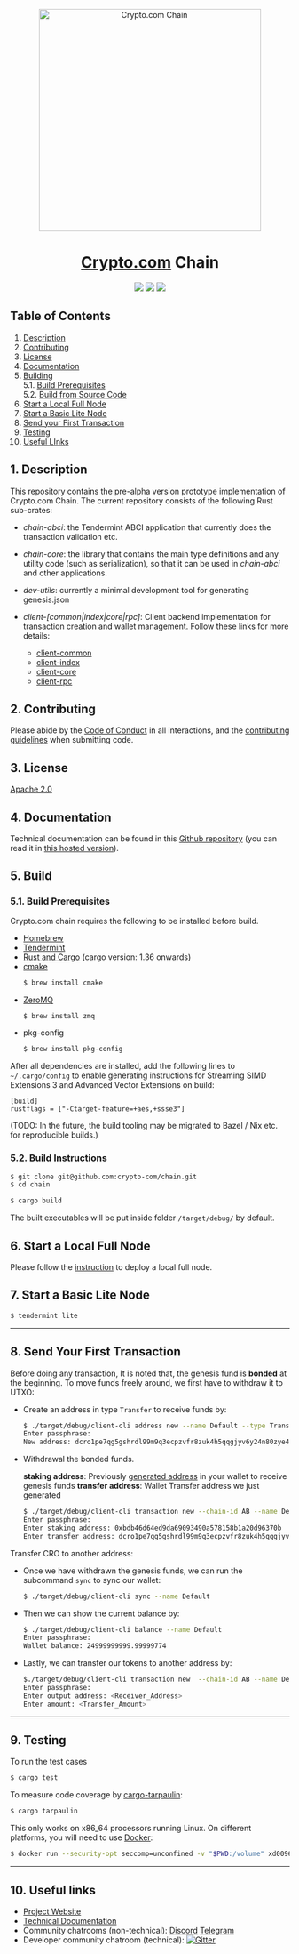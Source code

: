 <p align="center">
  <img src="https://avatars0.githubusercontent.com/u/41934032?s=400&v=4" alt="Crypto.com Chain" width="400">
</p>

<h1 align="center"><a href="https://crypto.com">Crypto.com<a> Chain</h1>

<p align="center">
  <a href="https://travis-ci.org/crypto-com/chain"><img label="Build Status" src="https://travis-ci.org/crypto-com/chain.svg?branch=master" /></a>
  <a href="https://codecov.io/gh/crypto-com/chain"><img label="Code Coverage" src="https://codecov.io/gh/crypto-com/chain/branch/master/graph/badge.svg" /></a>
  <a href="https://gitter.im/crypto-com/community?utm_source=badge&utm_medium=badge&utm_campaign=pr-badge"><img label="Gitter" src="https://badges.gitter.im/crypto-com/community.svg" /></a>
</p>

## Table of Contents

1. [Description](#description)
2. [Contributing](#contributing)
3. [License](#license)
4. [Documentation](#documentation)<br />
5. [Building](#building)<br />
  5.1. [Build Prerequisites](#build-prerequisites)<br />
  5.2. [Build from Source Code](#build-from-src)<br />
6. [Start a Local Full Node](#start-local-full-node)<br />
7. [Start a Basic Lite Node](#start-lite-node)<br />
8. [Send your First Transaction](#send-first-transaction)
9. [Testing](#testing)
10. [Useful LInks](#useful-links)
 
<a id="description" />

## 1. Description

This repository contains the pre-alpha version prototype implementation of Crypto.com Chain. The current repository consists of the following Rust sub-crates:

* *chain-abci*: the Tendermint ABCI application that currently does the transaction validation etc.

* *chain-core*: the library that contains the main type definitions and any utility code (such as serialization), so that it can be used in *chain-abci* and other applications.

* *dev-utils*: currently a minimal development tool for generating genesis.json

* *client-[common|index|core|rpc]*: Client backend implementation for transaction creation and wallet management. Follow
these links for more details:
  - [client-common](./client-common/README.md)
  - [client-index](./client-index/README.md)
  - [client-core](./client-core/README.md)
  - [client-rpc](./client-rpc/README.md)

<a id="contributing" />

## 2. Contributing
Please abide by the [Code of Conduct](CODE_OF_CONDUCT.md) in all interactions,
and the [contributing guidelines](CONTRIBUTING.md) when submitting code.

<a id="license" />

## 3. License

[Apache 2.0](./LICENSE)

<a id="building" />

## 4. Documentation

Technical documentation can be found in this [Github repository](https://github.com/crypto-com/chain-docs) (you can read it in [this hosted version](https://crypto-com.github.io)).

<a id="documentation" />

## 5. Build

<a id="build-prerequisites" />

### 5.1. Build Prerequisites

Crypto.com chain requires the following to be installed before build.
- [Homebrew](https://brew.sh/)
- [Tendermint](https://tendermint.com/docs/introduction/install.html#from-binary)
- [Rust and Cargo](https://rustup.rs) (cargo version: 1.36 onwards)
- [cmake](https://cmake.org/install/)
  ```bash
  $ brew install cmake
  ```
- [ZeroMQ](https://zeromq.org/download/)
  ```bash
  $ brew install zmq
  ```
- pkg-config
  ```bash
  $ brew install pkg-config
  ```

After all dependencies are installed, add the following lines to `~/.cargo/config` to enable generating instructions for Streaming SIMD Extensions 3 and Advanced Vector Extensions on build:
```
[build]
rustflags = ["-Ctarget-feature=+aes,+ssse3"]
```

(TODO: In the future, the build tooling may be migrated to Bazel / Nix etc. for reproducible builds.)

<a id="build-instructions" />

### 5.2. Build Instructions
```bash
$ git clone git@github.com:crypto-com/chain.git
$ cd chain

$ cargo build
```
The built executables will be put inside folder `/target/debug/` by default.

<a id="start-local-full-node" />

## 6. Start a Local Full Node

Please follow the [instruction](https://crypto-com.github.io/getting-started/local_full_node_development.html) to deploy a local full node.

## 7. Start a Basic Lite Node

```bash
$ tendermint lite
```

---

<a id="send-first-transaction" />

## 8. Send Your First Transaction

 Before doing any transaction, It is noted that, the genesis fund is **bonded** at the beginning. To move funds freely around, we first have to withdraw it to UTXO:

- Create an address in type  `Transfer` to receive funds by:

  ```bash
  $ ./target/debug/client-cli address new --name Default --type Transfer
  Enter passphrase: 
  New address: dcro1pe7qg5gshrdl99m9q3ecpzvfr8zuk4h5qqgjyv6y24n80zye42as88x8tg
  ```

- Withdrawal the bonded funds.

  **staking address**: Previously [generated address](https://crypto-com.github.io/getting-started/local_full_node_development.html#step-1-generate-genesis) in your wallet to receive genesis funds
  **transfer address**: Wallet Transfer address we just generated 

  ```bash
  $ ./target/debug/client-cli transaction new --chain-id AB --name Default --type Withdraw
  Enter passphrase: 
  Enter staking address: 0xbdb46d64ed9da69093490a578158b1a20d96370b
  Enter transfer address: dcro1pe7qg5gshrdl99m9q3ecpzvfr8zuk4h5qqgjyv6y24n80zye42as88x8tg
  ```

Transfer CRO to another address: 
  - Once we have withdrawn the genesis funds, we can run the subcommand `sync`   to sync our wallet:
    ```bash
    $ ./target/debug/client-cli sync --name Default
    ```
  - Then we can show the current balance by:
    ```bash
    $ ./target/debug/client-cli balance --name Default
    Enter passphrase: 
    Wallet balance: 24999999999.99999774
    ``` 

  - Lastly, we can transfer our tokens to another address by:
    ```bash
    $./target/debug/client-cli transaction new  --chain-id AB --name Default --type Transfer
    Enter passphrase: 
    Enter output address: <Receiver_Address>
    Enter amount: <Transfer_Amount>
    ```
---

<a id="testing" />

## 9. Testing

To run the test cases
```bash
$ cargo test
```

To measure code coverage by [cargo-tarpaulin](https://crates.io/crates/cargo-tarpaulin):
```bash
$ cargo tarpaulin
```

This only works on x86_64 processors running Linux. On different platforms, you will need to use [Docker](https://docs.docker.com/install/):

```bash
$ docker run --security-opt seccomp=unconfined -v "$PWD:/volume" xd009642/tarpaulin
```

---

<a id="useful-links" />

## 10. Useful links

* [Project Website](http://crypto.com/chain)
* [Technical Documentation](https://crypto-com.github.io)
* Community chatrooms (non-technical): [Discord](https://discord.gg/nsp9JTC) [Telegram](https://t.me/CryptoComOfficial)
* Developer community chatroom (technical): [![Gitter](https://badges.gitter.im/crypto-com/community.svg)](https://gitter.im/crypto-com/community?utm_source=badge&utm_medium=badge&utm_campaign=pr-badge)
